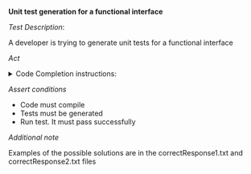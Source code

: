 **Unit test generation for a functional interface**

*Test Description*:

A developer is trying to generate unit tests for a functional interface

*Act*

<details>
<summary>Code Completion instructions:</summary>

- Open the project tests-creation/func-interface/java
- Open the BigDecimalTransformer class and scroll it from top till bottom
- Open the BigDecimalUtils class and scroll it from top till bottom
- Open the BigDecimalUtilsTest class
- Type `@Test` in the class body and press Enter
- Accept the best suggestion using the TAB and ENTER keys
- Add all necessary imports

</details>

*Assert conditions*

- Code must compile
- Tests must be generated
- Run test. It must pass successfully

*Additional note*

Examples of the possible solutions are in the correctResponse1.txt and correctResponse2.txt files
